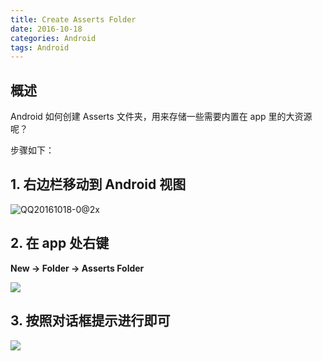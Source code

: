 ```yaml
---
title: Create Asserts Folder
date: 2016-10-18
categories: Android
tags: Android
---
```


## 概述

Android 如何创建 Asserts 文件夹，用来存储一些需要内置在 app 里的大资源呢？

步骤如下：


<!-- more -->

## 1. 右边栏移动到 Android 视图

![QQ20161018-0@2x](https://ooo.0o0.ooo/2016/10/17/5804f86dc041d.png)

## 2. 在 app 处右键

**New -> Folder -> Asserts Folder**

![](https://code2care.org/2015/create-assets-folder-in-android-studio/images//Click%20on%20New%20folder%20assets%20folder.png)



## 3. 按照对话框提示进行即可

![](https://code2care.org/2015/create-assets-folder-in-android-studio/images//Create%20a%20source%20root%20for%20assets%20which%20will%20be%20incuded%20in%20APK.png)
